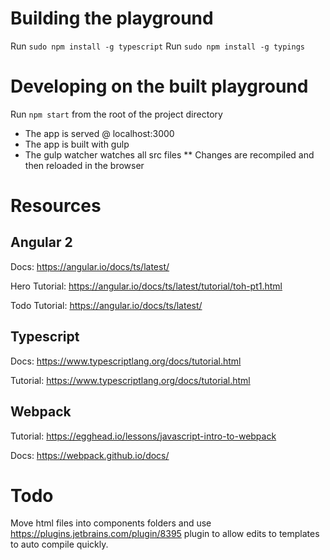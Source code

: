 # Building the playground
Run `sudo npm install -g typescript`
Run `sudo npm install -g typings`

# Developing on the built playground
Run `npm start` from the root of the project directory
* The app is served @ localhost:3000
* The app is built with gulp
* The gulp watcher watches all src files
** Changes are recompiled and then reloaded in the browser


# Resources
## Angular 2
Docs: https://angular.io/docs/ts/latest/

Hero Tutorial: https://angular.io/docs/ts/latest/tutorial/toh-pt1.html

Todo Tutorial: https://angular.io/docs/ts/latest/

## Typescript
Docs: https://www.typescriptlang.org/docs/tutorial.html

Tutorial: https://www.typescriptlang.org/docs/tutorial.html

## Webpack
Tutorial: https://egghead.io/lessons/javascript-intro-to-webpack

Docs: https://webpack.github.io/docs/

# Todo
Move html files into components folders and use https://plugins.jetbrains.com/plugin/8395 plugin
to allow edits to templates to auto compile quickly.
